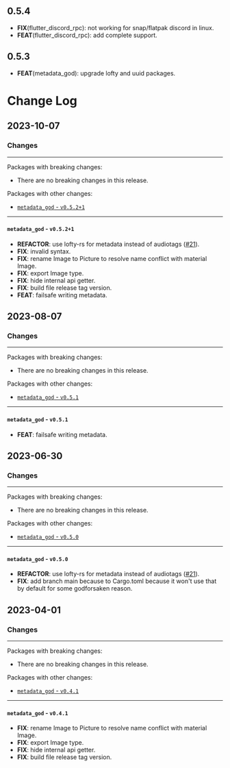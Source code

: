 ## 0.5.4

 - **FIX**(flutter_discord_rpc): not working for snap/flatpak discord in linux.
 - **FEAT**(flutter_discord_rpc): add complete support.

## 0.5.3

 - **FEAT**(metadata_god): upgrade lofty and uuid packages.

# Change Log

## 2023-10-07

### Changes

---

Packages with breaking changes:

 - There are no breaking changes in this release.

Packages with other changes:

 - [`metadata_god` - `v0.5.2+1`](#metadata_god---v0521)

---

#### `metadata_god` - `v0.5.2+1`

 - **REFACTOR**: use lofty-rs for metadata instead of audiotags ([#21](https://github.com/KRTirtho/metadata_god/issues/21)).
 - **FIX**: invalid syntax.
 - **FIX**: rename Image to Picture to resolve name conflict with material Image.
 - **FIX**: export Image type.
 - **FIX**: hide internal api getter.
 - **FIX**: build file release tag version.
 - **FEAT**: failsafe writing metadata.


## 2023-08-07

### Changes

---

Packages with breaking changes:

 - There are no breaking changes in this release.

Packages with other changes:

 - [`metadata_god` - `v0.5.1`](#metadata_god---v051)

---

#### `metadata_god` - `v0.5.1`

 - **FEAT**: failsafe writing metadata.


## 2023-06-30

### Changes

---

Packages with breaking changes:

 - There are no breaking changes in this release.

Packages with other changes:

 - [`metadata_god` - `v0.5.0`](#metadata_god---v050)

---

#### `metadata_god` - `v0.5.0`


 - **REFACTOR**: use lofty-rs for metadata instead of audiotags ([#21](https://github.com/KRTirtho/metadata_god/issues/21)).
 - **FIX**: add branch main because to Cargo.toml because it won't use that by default for some godforsaken reason.


## 2023-04-01

### Changes

---

Packages with breaking changes:

 - There are no breaking changes in this release.

Packages with other changes:

 - [`metadata_god` - `v0.4.1`](#metadata_god---v041)

---

#### `metadata_god` - `v0.4.1`

 - **FIX**: rename Image to Picture to resolve name conflict with material Image.
 - **FIX**: export Image type.
 - **FIX**: hide internal api getter.
 - **FIX**: build file release tag version.

